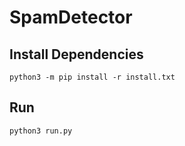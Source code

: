 # SpamDetector

## Install Dependencies
```
python3 -m pip install -r install.txt
```
## Run
```
python3 run.py
```
